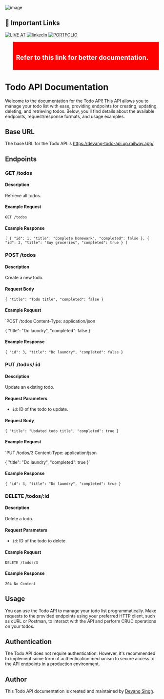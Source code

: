 ![image](https://github.com/devang-singh0/TODO_API/assets/100257042/955a2dfb-b7ab-4d8d-86fb-96bb03e4bfeb)


## 🔗 Important Links
[![LIVE AT](https://img.shields.io/badge/LIVE_AT-000?style=for-the-badge&logo=ko-fi&logoColor=white)](devang-todo-api.up.railway.app)
[![linkedin](https://img.shields.io/badge/linkedin-0A66C2?style=for-the-badge&logo=linkedin&logoColor=white)](https://www.linkedin.com/in/devang-singh-b29353255/)
[![PORTFOLIO](https://img.shields.io/badge/portfolio-1DA1F2?style=for-the-badge&logo=github&logoColor=white)](https://devang-singh0.github.io/portfolio/)


<blockquote style="background-color:red; color:white; padding:10px;">
  <h2>Refer to <a href="https://devang-todo-api.up.railway.app/" style="color:white; text-decoration:none;">this link</a> for better documentation.</h2>
</blockquote>



Todo API Documentation
======================

Welcome to the documentation for the Todo API! This API allows you to manage your todo list with ease, providing endpoints for creating, updating, deleting, and retrieving todos. Below, you'll find details about the available endpoints, request/response formats, and usage examples.

Base URL
--------

The base URL for the Todo API is <https://devang-todo-api.up.railway.app/>.

Endpoints
---------

### GET /todos

#### Description

Retrieve all todos.

#### Example Request


`GET /todos`

#### Example Response


`[
  {
    "id": 1,
    "title": "Complete homework",
    "completed": false
  },
  {
    "id": 2,
    "title": "Buy groceries",
    "completed": true
  }
]`

### POST /todos

#### Description

Create a new todo.

#### Request Body


`{
  "title": "Todo title",
  "completed": false
}`

#### Example Request


`POST /todos
Content-Type: application/json

{
  "title": "Do laundry",
  "completed": false
}`

#### Example Response


`{
  "id": 3,
  "title": "Do laundry",
  "completed": false
}`

### PUT /todos/:id

#### Description

Update an existing todo.

#### Request Parameters

-   `id`: ID of the todo to update.

#### Request Body


`{
  "title": "Updated todo title",
  "completed": true
}`

#### Example Request


`PUT /todos/3
Content-Type: application/json

{
  "title": "Do laundry",
  "completed": true
}`

#### Example Response


`{
  "id": 3,
  "title": "Do laundry",
  "completed": true
}`

### DELETE /todos/:id

#### Description

Delete a todo.

#### Request Parameters

-   `id`: ID of the todo to delete.

#### Example Request

`DELETE /todos/3`

#### Example Response

`204 No Content`

Usage
-----
You can use the Todo API to manage your todo list programmatically. Make requests to the provided endpoints using your preferred HTTP client, such as cURL or Postman, to interact with the API and perform CRUD operations on your todos.

Authentication
--------------

The Todo API does not require authentication. However, it's recommended to implement some form of authentication mechanism to secure access to the API endpoints in a production environment.

Author
------

This Todo API documentation is created and maintained by [Devang Singh](https://github.com/devang-singh0).
